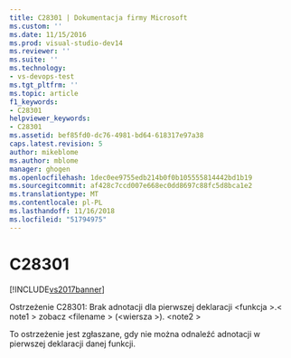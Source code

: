 ```yaml
---
title: C28301 | Dokumentacja firmy Microsoft
ms.custom: ''
ms.date: 11/15/2016
ms.prod: visual-studio-dev14
ms.reviewer: ''
ms.suite: ''
ms.technology:
- vs-devops-test
ms.tgt_pltfrm: ''
ms.topic: article
f1_keywords:
- C28301
helpviewer_keywords:
- C28301
ms.assetid: bef85fd0-dc76-4981-bd64-618317e97a38
caps.latest.revision: 5
author: mikeblome
ms.author: mblome
manager: ghogen
ms.openlocfilehash: 1dec0ee9755edb214b0f0b105555814442bd1b19
ms.sourcegitcommit: af428c7ccd007e668ec0dd8697c88fc5d8bca1e2
ms.translationtype: MT
ms.contentlocale: pl-PL
ms.lasthandoff: 11/16/2018
ms.locfileid: "51794975"
---
```

# <a name="c28301"></a>C28301
[!INCLUDE[vs2017banner](../includes/vs2017banner.md)]

Ostrzeżenie C28301: Brak adnotacji dla pierwszej deklaracji \<funkcja >.\< note1 > zobacz \<filename > (\<wiersza >). \<note2 >  
  
 To ostrzeżenie jest zgłaszane, gdy nie można odnaleźć adnotacji w pierwszej deklaracji danej funkcji.



